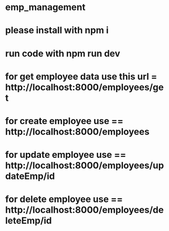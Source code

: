 # emp_management
# please install with npm i
# run code with npm run dev

# for get employee data use this url  = http://localhost:8000/employees/get
# for create employee use == http://localhost:8000/employees
# for update employee use == http://localhost:8000/employees/updateEmp/id
# for delete employee use == http://localhost:8000/employees/deleteEmp/id
